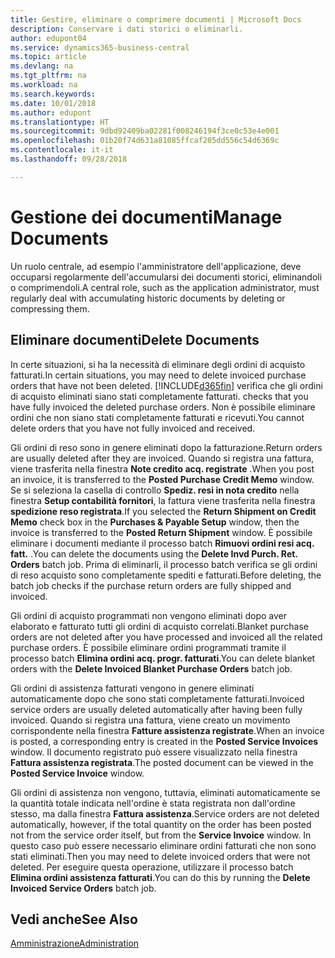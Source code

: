 ```yaml
---
title: Gestire, eliminare o comprimere documenti | Microsoft Docs
description: Conservare i dati storici o eliminarli.
author: edupont04
ms.service: dynamics365-business-central
ms.topic: article
ms.devlang: na
ms.tgt_pltfrm: na
ms.workload: na
ms.search.keywords: 
ms.date: 10/01/2018
ms.author: edupont
ms.translationtype: HT
ms.sourcegitcommit: 9dbd92409ba02281f008246194f3ce0c53e4e001
ms.openlocfilehash: 01b20f74d631a81085ffcaf205dd556c54d6369c
ms.contentlocale: it-it
ms.lasthandoff: 09/28/2018

---
```

# <a name="manage-documents"></a><span data-ttu-id="60a0c-103">Gestione dei documenti</span><span class="sxs-lookup"><span data-stu-id="60a0c-103">Manage Documents</span></span>
<span data-ttu-id="60a0c-104">Un ruolo centrale, ad esempio l'amministratore dell'applicazione, deve occuparsi regolarmente dell'accumularsi dei documenti storici, eliminandoli o comprimendoli.</span><span class="sxs-lookup"><span data-stu-id="60a0c-104">A central role, such as the application administrator, must regularly deal with accumulating historic documents by deleting or compressing them.</span></span>  

## <a name="delete-documents"></a><span data-ttu-id="60a0c-105">Eliminare documenti</span><span class="sxs-lookup"><span data-stu-id="60a0c-105">Delete Documents</span></span>
<span data-ttu-id="60a0c-106">In certe situazioni, si ha la necessità di eliminare degli ordini di acquisto fatturati.</span><span class="sxs-lookup"><span data-stu-id="60a0c-106">In certain situations, you may need to delete invoiced purchase orders that have not been deleted.</span></span> [!INCLUDE[d365fin](includes/d365fin_md.md)] <span data-ttu-id="60a0c-107">verifica che gli ordini di acquisto eliminati siano stati completamente fatturati.</span><span class="sxs-lookup"><span data-stu-id="60a0c-107"> checks that you have fully invoiced the deleted purchase orders.</span></span> <span data-ttu-id="60a0c-108">Non è possibile eliminare ordini che non siano stati completamente fatturati e ricevuti.</span><span class="sxs-lookup"><span data-stu-id="60a0c-108">You cannot delete orders that you have not fully invoiced and received.</span></span>  

<span data-ttu-id="60a0c-109">Gli ordini di reso sono in genere eliminati dopo la fatturazione.</span><span class="sxs-lookup"><span data-stu-id="60a0c-109">Return orders are usually deleted after they are invoiced.</span></span> <span data-ttu-id="60a0c-110">Quando si registra una fattura, viene trasferita nella finestra **Note credito acq. registrate** .</span><span class="sxs-lookup"><span data-stu-id="60a0c-110">When you post an invoice, it is transferred to the **Posted Purchase Credit Memo** window.</span></span> <span data-ttu-id="60a0c-111">Se si seleziona la casella di controllo **Spediz. resi in nota credito** nella finestra **Setup contabilità fornitori**, la fattura viene trasferita nella finestra **spedizione reso registrata**.</span><span class="sxs-lookup"><span data-stu-id="60a0c-111">If you selected the **Return Shipment on Credit Memo** check box in the **Purchases & Payable Setup** window, then the invoice is transferred to the **Posted Return Shipment** window.</span></span> <span data-ttu-id="60a0c-112">È possibile eliminare i documenti mediante il processo batch **Rimuovi ordini resi acq. fatt.** .</span><span class="sxs-lookup"><span data-stu-id="60a0c-112">You can delete the documents using the **Delete Invd Purch. Ret. Orders** batch job.</span></span> <span data-ttu-id="60a0c-113">Prima di eliminarli, il processo batch verifica se gli ordini di reso acquisto sono completamente spediti e fatturati.</span><span class="sxs-lookup"><span data-stu-id="60a0c-113">Before deleting, the batch job checks if the purchase return orders are fully shipped and invoiced.</span></span>  

<span data-ttu-id="60a0c-114">Gli ordini di acquisto programmati non vengono eliminati dopo aver elaborato e fatturato tutti gli ordini di acquisto correlati.</span><span class="sxs-lookup"><span data-stu-id="60a0c-114">Blanket purchase orders are not deleted after you have processed and invoiced all the related purchase orders.</span></span> <span data-ttu-id="60a0c-115">È possibile eliminare ordini programmati tramite il processo batch **Elimina ordini acq. progr. fatturati**.</span><span class="sxs-lookup"><span data-stu-id="60a0c-115">You can delete blanket orders with the **Delete Invoiced Blanket Purchase Orders** batch job.</span></span>  

<span data-ttu-id="60a0c-116">Gli ordini di assistenza fatturati vengono in genere eliminati automaticamente dopo che sono stati completamente fatturati.</span><span class="sxs-lookup"><span data-stu-id="60a0c-116">Invoiced service orders are usually deleted automatically after having been fully invoiced.</span></span> <span data-ttu-id="60a0c-117">Quando si registra una fattura, viene creato un movimento corrispondente nella finestra **Fatture assistenza registrate**.</span><span class="sxs-lookup"><span data-stu-id="60a0c-117">When an invoice is posted, a corresponding entry is created in the **Posted Service Invoices** window.</span></span> <span data-ttu-id="60a0c-118">Il documento registrato può essere visualizzato nella finestra **Fattura assistenza registrata**.</span><span class="sxs-lookup"><span data-stu-id="60a0c-118">The posted document can be viewed in the **Posted Service Invoice** window.</span></span>  

<span data-ttu-id="60a0c-119">Gli ordini di assistenza non vengono, tuttavia, eliminati automaticamente se la quantità totale indicata nell'ordine è stata registrata non dall'ordine stesso, ma dalla finestra **Fattura assistenza**.</span><span class="sxs-lookup"><span data-stu-id="60a0c-119">Service orders are not deleted automatically, however, if the total quantity on the order has been posted not from the service order itself, but from the **Service Invoice** window.</span></span> <span data-ttu-id="60a0c-120">In questo caso può essere necessario eliminare ordini fatturati che non sono stati eliminati.</span><span class="sxs-lookup"><span data-stu-id="60a0c-120">Then you may need to delete invoiced orders that were not deleted.</span></span> <span data-ttu-id="60a0c-121">Per eseguire questa operazione, utilizzare il processo batch **Elimina ordini assistenza fatturati**.</span><span class="sxs-lookup"><span data-stu-id="60a0c-121">You can do this by running the **Delete Invoiced Service Orders** batch job.</span></span>  

## <a name="see-also"></a><span data-ttu-id="60a0c-122">Vedi anche</span><span class="sxs-lookup"><span data-stu-id="60a0c-122">See Also</span></span>  
[<span data-ttu-id="60a0c-123">Amministrazione</span><span class="sxs-lookup"><span data-stu-id="60a0c-123">Administration</span></span>](admin-setup-and-administration.md)  

